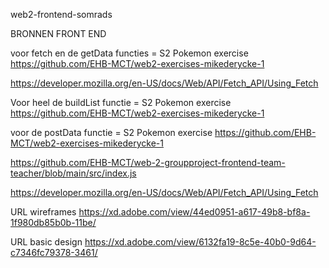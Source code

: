 web2-frontend-somrads

  BRONNEN FRONT END

  voor fetch en de getData functies =
  S2 Pokemon exercise
  https://github.com/EHB-MCT/web2-exercises-mikederycke-1

  https://developer.mozilla.org/en-US/docs/Web/API/Fetch_API/Using_Fetch

  Voor heel de buildList functie = 
    S2 Pokemon exercise
  https://github.com/EHB-MCT/web2-exercises-mikederycke-1

  voor de postData functie = 
      S2 Pokemon exercise
  https://github.com/EHB-MCT/web2-exercises-mikederycke-1

  https://github.com/EHB-MCT/web-2-groupproject-frontend-team-teacher/blob/main/src/index.js

  https://developer.mozilla.org/en-US/docs/Web/API/Fetch_API/Using_Fetch

URL wireframes 
https://xd.adobe.com/view/44ed0951-a617-49b8-bf8a-1f980db85b0b-11be/

URL basic design
https://xd.adobe.com/view/6132fa19-8c5e-40b0-9d64-c7346fc79378-3461/
